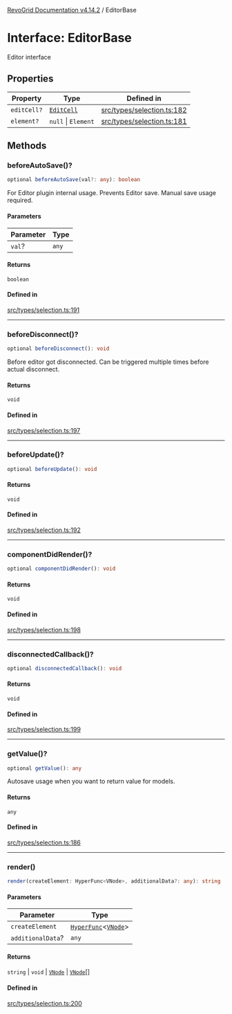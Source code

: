 [RevoGrid Documentation v4.14.2](README.md) / EditorBase

# Interface: EditorBase

Editor interface

## Properties

| Property | Type | Defined in |
| ------ | ------ | ------ |
| `editCell?` | [`EditCell`](TypeAlias.EditCell.md) | [src/types/selection.ts:182](https://github.com/revolist/revogrid/blob/29f379095274a66a187c28b49fe0e1fb4170d3ea/src/types/selection.ts#L182) |
| `element?` | `null` \| `Element` | [src/types/selection.ts:181](https://github.com/revolist/revogrid/blob/29f379095274a66a187c28b49fe0e1fb4170d3ea/src/types/selection.ts#L181) |

## Methods

### beforeAutoSave()?

```ts
optional beforeAutoSave(val?: any): boolean
```

For Editor plugin internal usage.
Prevents Editor save. Manual save usage required.

#### Parameters

| Parameter | Type |
| ------ | ------ |
| `val`? | `any` |

#### Returns

`boolean`

#### Defined in

[src/types/selection.ts:191](https://github.com/revolist/revogrid/blob/29f379095274a66a187c28b49fe0e1fb4170d3ea/src/types/selection.ts#L191)

***

### beforeDisconnect()?

```ts
optional beforeDisconnect(): void
```

Before editor got disconnected.
Can be triggered multiple times before actual disconnect.

#### Returns

`void`

#### Defined in

[src/types/selection.ts:197](https://github.com/revolist/revogrid/blob/29f379095274a66a187c28b49fe0e1fb4170d3ea/src/types/selection.ts#L197)

***

### beforeUpdate()?

```ts
optional beforeUpdate(): void
```

#### Returns

`void`

#### Defined in

[src/types/selection.ts:192](https://github.com/revolist/revogrid/blob/29f379095274a66a187c28b49fe0e1fb4170d3ea/src/types/selection.ts#L192)

***

### componentDidRender()?

```ts
optional componentDidRender(): void
```

#### Returns

`void`

#### Defined in

[src/types/selection.ts:198](https://github.com/revolist/revogrid/blob/29f379095274a66a187c28b49fe0e1fb4170d3ea/src/types/selection.ts#L198)

***

### disconnectedCallback()?

```ts
optional disconnectedCallback(): void
```

#### Returns

`void`

#### Defined in

[src/types/selection.ts:199](https://github.com/revolist/revogrid/blob/29f379095274a66a187c28b49fe0e1fb4170d3ea/src/types/selection.ts#L199)

***

### getValue()?

```ts
optional getValue(): any
```

Autosave usage when you want to return value for models.

#### Returns

`any`

#### Defined in

[src/types/selection.ts:186](https://github.com/revolist/revogrid/blob/29f379095274a66a187c28b49fe0e1fb4170d3ea/src/types/selection.ts#L186)

***

### render()

```ts
render(createElement: HyperFunc<VNode>, additionalData?: any): string | void | VNode | VNode[]
```

#### Parameters

| Parameter | Type |
| ------ | ------ |
| `createElement` | [`HyperFunc`](Interface.HyperFunc.md)\<[`VNode`](Interface.VNode.md)\> |
| `additionalData`? | `any` |

#### Returns

`string` \| `void` \| [`VNode`](Interface.VNode.md) \| [`VNode`](Interface.VNode.md)[]

#### Defined in

[src/types/selection.ts:200](https://github.com/revolist/revogrid/blob/29f379095274a66a187c28b49fe0e1fb4170d3ea/src/types/selection.ts#L200)

